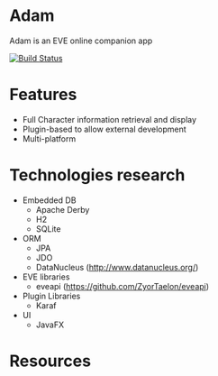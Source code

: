 Adam
====
Adam is an EVE online companion app

[![Build Status](https://travis-ci.org/BasementGamer/Adam.svg?branch=master)](https://travis-ci.org/BasementGamer/Adam)

Features
========

- Full Character information retrieval and display
- Plugin-based to allow external development
- Multi-platform

Technologies research
============

- Embedded DB
    * Apache Derby
    * H2
    * SQLite
- ORM
    * JPA
    * JDO
    * DataNucleus (http://www.datanucleus.org/)
- EVE libraries
    * eveapi (https://github.com/ZyorTaelon/eveapi)
- Plugin Libraries
    * Karaf
- UI
    * JavaFX

Resources
=========

